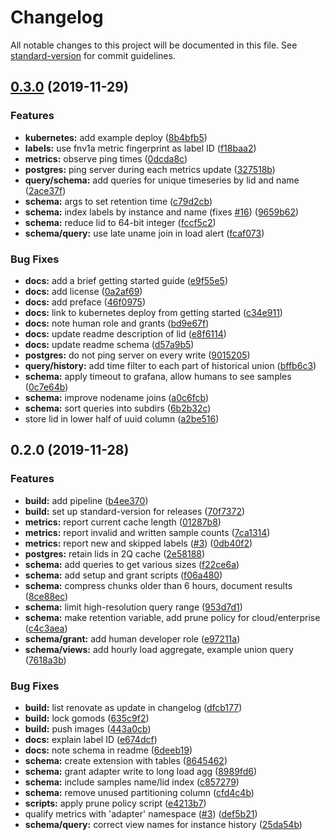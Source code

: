 # Changelog

All notable changes to this project will be documented in this file. See [standard-version](https://github.com/conventional-changelog/standard-version) for commit guidelines.

## [0.3.0](https://github.com/ssube/prometheus-sql-adapter/compare/v0.2.0...v0.3.0) (2019-11-29)


### Features

* **kubernetes:** add example deploy ([8b4bfb5](https://github.com/ssube/prometheus-sql-adapter/commit/8b4bfb53635a507874b796a0a2fb1eda0627a724))
* **labels:** use fnv1a metric fingerprint as label ID ([f18baa2](https://github.com/ssube/prometheus-sql-adapter/commit/f18baa2ecbe947c4717b553061b41464e979d128))
* **metrics:** observe ping times ([0dcda8c](https://github.com/ssube/prometheus-sql-adapter/commit/0dcda8c5e92fbff5df42f7d4b8dbb4c75a9c8df4))
* **postgres:** ping server during each metrics update ([327518b](https://github.com/ssube/prometheus-sql-adapter/commit/327518b7994e1960b3658a1090bf3694084c7b70))
* **query/schema:** add queries for unique timeseries by lid and name ([2ace37f](https://github.com/ssube/prometheus-sql-adapter/commit/2ace37ff24eb36ba46b37f1d78fa4f116df869c7))
* **schema:** args to set retention time ([c79d2cb](https://github.com/ssube/prometheus-sql-adapter/commit/c79d2cbb7a479670368f0b2a87a7af298db2e47b))
* **schema:** index labels by instance and name (fixes [#16](https://github.com/ssube/prometheus-sql-adapter/issues/16)) ([9659b62](https://github.com/ssube/prometheus-sql-adapter/commit/9659b621c43ff53cfe0fc75a39206e802e971654))
* **schema:** reduce lid to 64-bit integer ([fccf5c2](https://github.com/ssube/prometheus-sql-adapter/commit/fccf5c2d66aec7e16953730525041f5728db337d))
* **schema/query:** use late uname join in load alert ([fcaf073](https://github.com/ssube/prometheus-sql-adapter/commit/fcaf0734505548fdec8c6441e00e38dd3b61ed3d))


### Bug Fixes

* **docs:** add a brief getting started guide ([e9f55e5](https://github.com/ssube/prometheus-sql-adapter/commit/e9f55e5a41342365554894b9cdf5176f47314b4b))
* **docs:** add license ([0a2af69](https://github.com/ssube/prometheus-sql-adapter/commit/0a2af6994d4b6e9e9b46f74c45bcc795dfb71916))
* **docs:** add preface ([46f0975](https://github.com/ssube/prometheus-sql-adapter/commit/46f09752ea3823c25a3032ef46e7daebd1860ea3))
* **docs:** link to kubernetes deploy from getting started ([c34e911](https://github.com/ssube/prometheus-sql-adapter/commit/c34e911ca608dde5b730703fabdffb7318c1fa58))
* **docs:** note human role and grants ([bd9e67f](https://github.com/ssube/prometheus-sql-adapter/commit/bd9e67f2548c11e40fcb4cd4d0cbf6a2055f7618))
* **docs:** update readme description of lid ([e8f6114](https://github.com/ssube/prometheus-sql-adapter/commit/e8f61144fe1d669bcf35a1c3e1e9b5a7a8b470c9))
* **docs:** update readme schema ([d57a9b5](https://github.com/ssube/prometheus-sql-adapter/commit/d57a9b525bb194767dd7cd086d2d242b233fd302))
* **postgres:** do not ping server on every write ([9015205](https://github.com/ssube/prometheus-sql-adapter/commit/90152052fea45f3b29fde5cae9e9cdc06b5ce79e))
* **query/history:** add time filter to each part of historical union ([bffb6c3](https://github.com/ssube/prometheus-sql-adapter/commit/bffb6c37ed87f70a3f8cda7f633c5b87d573eac4))
* **schema:** apply timeout to grafana, allow humans to see samples ([0c7e64b](https://github.com/ssube/prometheus-sql-adapter/commit/0c7e64b12ced757f4fc8c389cae35d22f965c6a0))
* **schema:** improve nodename joins ([a0c6fcb](https://github.com/ssube/prometheus-sql-adapter/commit/a0c6fcb8328635fe46ba4d58e7dc732185500f35))
* **schema:** sort queries into subdirs ([6b2b32c](https://github.com/ssube/prometheus-sql-adapter/commit/6b2b32cc7c8266292288ff821c12790938f0cc51))
* store lid in lower half of uuid column ([a2be516](https://github.com/ssube/prometheus-sql-adapter/commit/a2be516032baec95c5861a522563ef586a4218e2))

## 0.2.0 (2019-11-28)


### Features

* **build:** add pipeline ([b4ee370](https://github.com/ssube/prometheus-sql-adapter/commit/b4ee370a33a4919e2918d837274348371b861ac5))
* **build:** set up standard-version for releases ([70f7372](https://github.com/ssube/prometheus-sql-adapter/commit/70f7372e2a6b999ddf88a357970f5d2438430549))
* **metrics:** report current cache length ([01287b8](https://github.com/ssube/prometheus-sql-adapter/commit/01287b8040f41212e0261ddc3261c506c3a3d626))
* **metrics:** report invalid and written sample counts ([7ca1314](https://github.com/ssube/prometheus-sql-adapter/commit/7ca13141619317c7936177e888c7507ca09c68c1))
* **metrics:** report new and skipped labels ([#3](https://github.com/ssube/prometheus-sql-adapter/issues/3)) ([0db40f2](https://github.com/ssube/prometheus-sql-adapter/commit/0db40f21ba7746518297acaa615448ed26a8c50f))
* **postgres:** retain lids in 2Q cache ([2e58188](https://github.com/ssube/prometheus-sql-adapter/commit/2e58188eb26405bff18530407dbc7fb50dafefb9))
* **schema:** add queries to get various sizes ([f22ce6a](https://github.com/ssube/prometheus-sql-adapter/commit/f22ce6abef7a25440e105ffb8edb40dadfc9d58f))
* **schema:** add setup and grant scripts ([f06a480](https://github.com/ssube/prometheus-sql-adapter/commit/f06a4800a5e7108fc9cbe3d2db72502aef6e7cd5))
* **schema:** compress chunks older than 6 hours, document results ([8ce88ec](https://github.com/ssube/prometheus-sql-adapter/commit/8ce88ec3f81ec959134d1c8811873d4a478e2a41))
* **schema:** limit high-resolution query range ([953d7d1](https://github.com/ssube/prometheus-sql-adapter/commit/953d7d1476457c114130579393a608e0dd5259a6))
* **schema:** make retention variable, add prune policy for cloud/enterprise ([c4c3aea](https://github.com/ssube/prometheus-sql-adapter/commit/c4c3aeac973ce2dc0f87a09060e78a91545ee501))
* **schema/grant:** add human developer role ([e97211a](https://github.com/ssube/prometheus-sql-adapter/commit/e97211aab07652624c83e20916c54646a31148ee))
* **schema/views:** add hourly load aggregate, example union query ([7618a3b](https://github.com/ssube/prometheus-sql-adapter/commit/7618a3b70ab76b449fe067247f0c43f3b68eac91))


### Bug Fixes

* **build:** list renovate as update in changelog ([dfcb177](https://github.com/ssube/prometheus-sql-adapter/commit/dfcb17781787b8b88e6cf84afd51fb71b2cfc9f8))
* **build:** lock gomods ([635c9f2](https://github.com/ssube/prometheus-sql-adapter/commit/635c9f225cf712701719ea36dc579f17cfcab1e8))
* **build:** push images ([443a0cb](https://github.com/ssube/prometheus-sql-adapter/commit/443a0cbea221064857dea07d73ba0fee06b60d56))
* **docs:** explain label ID ([e674dcf](https://github.com/ssube/prometheus-sql-adapter/commit/e674dcfd2f5bf0c0580ade03d5284d90ca41a921))
* **docs:** note schema in readme ([6deeb19](https://github.com/ssube/prometheus-sql-adapter/commit/6deeb19ffad7ee0a6e535d02616cfb10ccf3f4a6))
* **schema:** create extension with tables ([8645462](https://github.com/ssube/prometheus-sql-adapter/commit/864546270934a4bd9e243c700aa63b75f87c35ac))
* **schema:** grant adapter write to long load agg ([8989fd6](https://github.com/ssube/prometheus-sql-adapter/commit/8989fd6e75bacd458f57f4125c3dbf1186c7035d))
* **schema:** include samples name/lid index ([c857279](https://github.com/ssube/prometheus-sql-adapter/commit/c8572793dae2738c98608a8d9b0e04f2073087e4))
* **schema:** remove unused partitioning column ([cfd4c4b](https://github.com/ssube/prometheus-sql-adapter/commit/cfd4c4b0cf3c18da7603173408840b89f0966ae4))
* **scripts:** apply prune policy script ([e4213b7](https://github.com/ssube/prometheus-sql-adapter/commit/e4213b7517a6cf0021bdfc2ec885837e2b83d65f))
* qualify metrics with 'adapter' namespace ([#3](https://github.com/ssube/prometheus-sql-adapter/issues/3)) ([def5b21](https://github.com/ssube/prometheus-sql-adapter/commit/def5b2141e68b9366ae64c0f6803087bf6dbdec1))
* **schema/query:** correct view names for instance history ([25da54b](https://github.com/ssube/prometheus-sql-adapter/commit/25da54bf35a179dfdb6a7032f1a59277a06adb4c))
